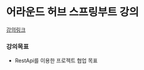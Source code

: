 # 어라운드 허브 스프링부트 강의

[강의링크](https://www.youtube.com/playlist?list=PLlTylS8uB2fBOi6uzvMpojFrNe7sRmlzU)

### 강의목표
- RestApi를 이용한 프로젝트 협업 목표
